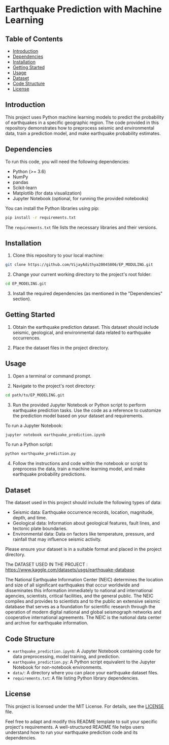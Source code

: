 

# Earthquake Prediction with Machine Learning

## Table of Contents
- [Introduction](#introduction)
- [Dependencies](#dependencies)
- [Installation](#installation)
- [Getting Started](#getting-started)
- [Usage](#usage)
- [Dataset](#dataset)
- [Code Structure](#code-structure)
- [License](#license)

## Introduction

This project uses Python machine learning models to predict the probability of earthquakes in a specific geographic region. The code provided in this repository demonstrates how to preprocess seismic and environmental data, train a prediction model, and make earthquake probability estimates.

## Dependencies

To run this code, you will need the following dependencies:

- Python (>= 3.6)
- NumPy
- pandas
- Scikit-learn
- Matplotlib (for data visualization)
- Jupyter Notebook (optional, for running the provided notebooks)

You can install the Python libraries using pip:

```bash
pip install -r requirements.txt
```

The `requirements.txt` file lists the necessary libraries and their versions.

## Installation

1. Clone this repository to your local machine:

```bash
git clone https://github.com/VijayAdithya2004S006/EP_MODULING.git
```

2. Change your current working directory to the project's root folder:

```bash
cd EP_MODELING.git
```

3. Install the required dependencies (as mentioned in the "Dependencies" section).

## Getting Started

1. Obtain the earthquake prediction dataset. This dataset should include seismic, geological, and environmental data related to earthquake occurrences.

2. Place the dataset files in the project directory.

## Usage

1. Open a terminal or command prompt.

2. Navigate to the project's root directory:

```bash
cd path/to/EP_MODELING.git
```

3. Run the provided Jupyter Notebook or Python script to perform earthquake prediction tasks. Use the code as a reference to customize the prediction model based on your dataset and requirements.

To run a Jupyter Notebook:

```bash
jupyter notebook earthquake_prediction.ipynb
```

To run a Python script:

```bash
python earthquake_prediction.py
```

4. Follow the instructions and code within the notebook or script to preprocess the data, train a machine learning model, and make earthquake probability predictions.

## Dataset

The dataset used in this project should include the following types of data:

- Seismic data: Earthquake occurrence records, location, magnitude, depth, and time.
- Geological data: Information about geological features, fault lines, and tectonic plate boundaries.
- Environmental data: Data on factors like temperature, pressure, and rainfall that may influence seismic activity.

Please ensure your dataset is in a suitable format and placed in the project directory.

The DATASET USED IN THE PROJECT : https://www.kaggle.com/datasets/usgs/earthquake-database


The National Earthquake Information Center (NEIC) determines the location and size of all significant earthquakes that occur worldwide and disseminates this information immediately to national and international agencies, scientists, critical facilities, and the general public. The NEIC compiles and provides to scientists and to the public an extensive seismic database that serves as a foundation for scientific research through the operation of modern digital national and global seismograph networks and cooperative international agreements. The NEIC is the national data center and archive for earthquake information.

## Code Structure

- `earthquake_prediction.ipynb`: A Jupyter Notebook containing code for data preprocessing, model training, and prediction.
- `earthquake_prediction.py`: A Python script equivalent to the Jupyter Notebook for non-notebook environments.
- `data/`: A directory where you can place your earthquake dataset files.
- `requirements.txt`: A file listing Python library dependencies.

## License

This project is licensed under the MIT License. For details, see the [LICENSE](LICENSE) file.

Feel free to adapt and modify this README template to suit your specific project's requirements. A well-structured README file helps users understand how to run your earthquake prediction code and its dependencies.
